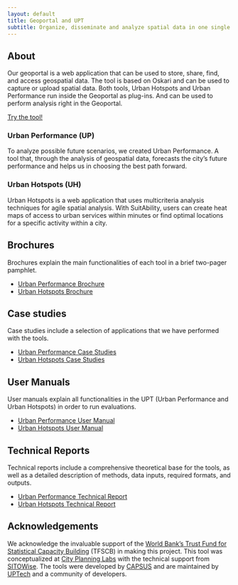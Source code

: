 ```yaml
---
layout: default
title: Geoportal and UPT
subtitle: Organize, disseminate and analyze spatial data in one single platform
---
```


## About
Our geoportal is a web application that can be used to store, share, find, and access geospatial data. The tool is based on Oskari and can be used to capture or upload spatial data. Both tools, Urban Hotspots and Urban Performance run inside the Geoportal as plug-ins. And can be used to perform analysis right in the Geoportal.

[Try the tool!](https://geoportal.up.technology/)

### Urban Performance (UP)
To analyze possible future scenarios, we created Urban Performance. A tool that, through the analysis of geospatial data, forecasts the city’s future performance and helps us in choosing the best path forward.

### Urban Hotspots (UH)
Urban Hotspots is a web application that uses multicriteria analysis techniques for agile spatial analysis. With SuitAbility, users can create heat maps of access to urban services within minutes or find optimal locations for a specific activity within a city.

## Brochures
Brochures explain the main functionalities of each tool in a brief two-pager pamphlet.

- [Urban Performance Brochure](https://docs.google.com/presentation/d/1W3P2omEH0BLknAmIoOjzQ9CIpcvRs4Rzyiy2oSEgPXs/edit?usp=sharing)
- [Urban Hotspots Brochure](https://docs.google.com/presentation/d/1gm4WqyC7v4-751Ste9Z-QJFxBdbK_HCLYpUsy1Hneow/edit?usp=sharing)

## Case studies
Case studies include a selection of applications that we have performed with the tools. 

- [Urban Performance Case Studies](https://docs.google.com/presentation/d/15FQg1fB_zvumSGDQIpIjdsUd4ggfgEwLYIOiS-cVuT0/edit?usp=sharing)
- [Urban Hotspots Case Studies](https://docs.google.com/presentation/d/1O4vFoBq8HScmapyzQW2RC_ByoKkH13zWtYlxOlPXTao/edit?usp=sharing)


## User Manuals
User manuals explain all functionalities in the UPT (Urban Performance and Urban Hotspots) in order to run evaluations.

- [Urban Performance User Manual](https://docs.google.com/presentation/d/1LwSLb1EQ5nnD2VsfoCCQF8TxikawxPhy_TcnHFMJBXo/edit?usp=sharing)
- [Urban Hotspots User Manual](https://docs.google.com/presentation/d/1p9jV-2iazFLt008jcqiKdYFSwcVG8X3584qz-TTIQn8/edit?usp=sharing)

## Technical Reports
Technical reports include a comprehensive theoretical base for the tools, as well as a detailed description of methods, data inputs, required formats, and outputs. 

- [Urban Performance Technical Report](https://docs.google.com/document/d/1s7rbMYS9IeCAe0-czNFMmqcvKsPsEwMZ9UyeD8zutj4/edit?usp=sharing)
- [Urban Hotspots Technical Report](https://docs.google.com/document/d/1ubap76t2L5B_Qe3e2VJaShzqd1lbPlDX2Tm1dly6R-c/edit?usp=sharing)

## Acknowledgements
We acknowledge the invaluable support of the [World Bank’s Trust Fund for Statistical Capacity Building](https://worldbank.org/) (TFSCB) in making this project. This tool was conceptualized at [City Planning Labs](https://collaboration.worldbank.org/content/sites/collaboration-for-development/en/groups/city-planning-labs.html) with the technical support from [SITOWise](https://www.sitowise.com/en). The tools were developed by [CAPSUS](http://capsus.mx/) and are maintained by [UPTech](http://up.technology/) and a community of developers.
